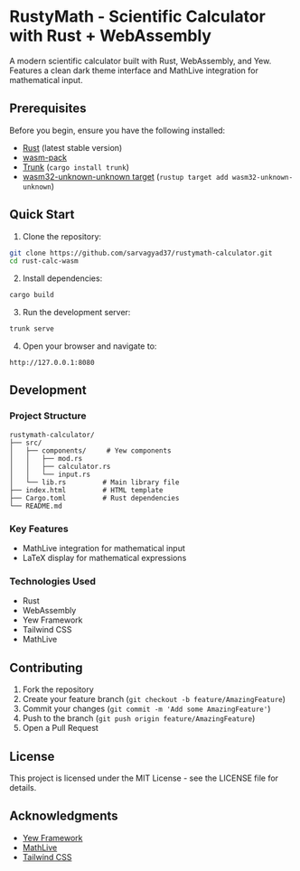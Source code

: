 # RustyMath - Scientific Calculator with Rust + WebAssembly

A modern scientific calculator built with Rust, WebAssembly, and Yew. Features a clean dark theme interface and MathLive integration for mathematical input.

## Prerequisites

Before you begin, ensure you have the following installed:
- [Rust](https://www.rust-lang.org/tools/install) (latest stable version)
- [wasm-pack](https://rustwasm.github.io/wasm-pack/installer/)
- [Trunk](https://trunkrs.dev/) (`cargo install trunk`)
- [wasm32-unknown-unknown target](https://rustwasm.github.io/docs/book/game-of-life/setup.html#rust-toolchain) (`rustup target add wasm32-unknown-unknown`)

## Quick Start

1. Clone the repository:
```bash
git clone https://github.com/sarvagyad37/rustymath-calculator.git
cd rust-calc-wasm
```

2. Install dependencies:
```bash
cargo build
```

3. Run the development server:
```bash
trunk serve
```

4. Open your browser and navigate to:
```
http://127.0.0.1:8080
```

## Development

### Project Structure
```
rustymath-calculator/
├── src/
│   ├── components/     # Yew components
│   │   ├── mod.rs
│   │   ├── calculator.rs
│   │   └── input.rs
│   └── lib.rs         # Main library file
├── index.html         # HTML template
├── Cargo.toml         # Rust dependencies
└── README.md
```

### Key Features
- MathLive integration for mathematical input
- LaTeX display for mathematical expressions

### Technologies Used
- Rust
- WebAssembly
- Yew Framework
- Tailwind CSS
- MathLive

## Contributing

1. Fork the repository
2. Create your feature branch (`git checkout -b feature/AmazingFeature`)
3. Commit your changes (`git commit -m 'Add some AmazingFeature'`)
4. Push to the branch (`git push origin feature/AmazingFeature`)
5. Open a Pull Request

## License

This project is licensed under the MIT License - see the LICENSE file for details.

## Acknowledgments
- [Yew Framework](https://yew.rs/)
- [MathLive](https://cortexjs.io/mathlive/)
- [Tailwind CSS](https://tailwindcss.com/) 